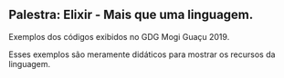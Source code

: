 ## Palestra: Elixir - Mais que uma linguagem.

Exemplos dos códigos exibidos no GDG Mogi Guaçu 2019.

Esses exemplos são meramente didáticos para mostrar os recursos da linguagem.

